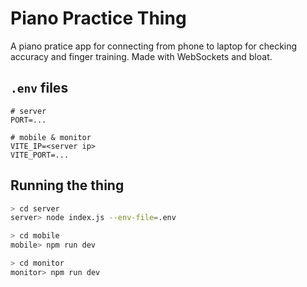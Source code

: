 # Piano Practice Thing

A piano pratice app for connecting from phone to laptop for checking accuracy and finger training. Made with WebSockets and bloat.

## `.env` files

```dotenv
# server
PORT=...
```

```dotenv
# mobile & monitor
VITE_IP=<server ip>
VITE_PORT=...
```

## Running the thing

```bash
> cd server
server> node index.js --env-file=.env
```

```bash
> cd mobile
mobile> npm run dev
```

```bash
> cd monitor
monitor> npm run dev
```